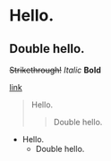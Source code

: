 # Hello.
## Double hello.

~~Strikethrough!~~
*Italic*
**Bold**

[link](https://example.com)

> Hello.
>> Double hello.


* Hello.
    * Double hello.